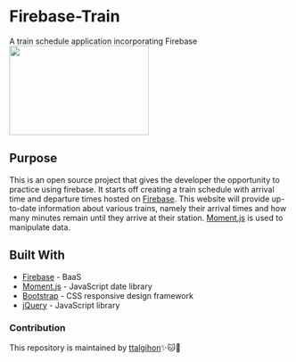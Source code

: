 # Firebase-Train
A train schedule application incorporating Firebase <br/>
<img src="https://media.giphy.com/media/3oz8xtBx06mcZWoNJm/giphy.gif" width="250" height="160" alt-text="A cartoon dog riding a train while placing tracks in front of the toy train." />

## Purpose
This is an open source project that gives the developer the opportunity to practice using firebase. It starts off creating a train schedule with arrival time and departure times hosted on [Firebase](https://firebase.google.com/). This website will provide up-to-date information about various trains, namely their arrival times and how many minutes remain until they arrive at their station. [Moment.js](https://momentjs.com/) is used to manipulate data.


## Built With
* [Firebase](https://firebase.google.com/) - BaaS
* [Moment.js](https://momentjs.com/) - JavaScript date library
* [Bootstrap](https://getbootstrap.com/) - CSS responsive design framework
* [jQuery](https://jquery.com/) - JavaScript library


### Contribution
This repository is maintained by [ttalgihon](https://github.com/ttalgihon):sparkles::cat::strawberry:
